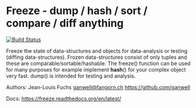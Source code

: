 Freeze - dump / hash / sort / compare / diff anything
==============================================

[![Build Status](https://travis-ci.org/adfinis-sygroup/freeze.png?branch=master)](https://travis-ci.org/adfinis-sygroup/freeze)

Freeze the state of data-structures and objects for data-analysis or testing
(diffing data-structures). Frozen data-structures consist of only tuples and
these are comparable/sortable/hashable. The freeze() function can be used for
many purposes for example implement __hash__() for your complex object very
fast. dump() is intended for testing and analysis.

Authors: Jean-Louis Fuchs <ganwell@fangorn.ch> https://github.com/ganwell

Docs: https://freeze.readthedocs.org/en/latest/
